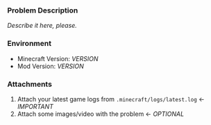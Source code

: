### Problem Description

*Describe it here, please.*

### Environment

- Minecraft Version: *VERSION*
- Mod Version: *VERSION*

### Attachments
1) Attach your latest game logs from `.minecraft/logs/latest.log` ← *IMPORTANT*
2) Attach some images/video with the problem ← *OPTIONAL*